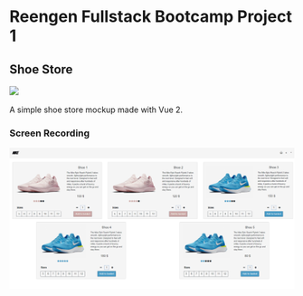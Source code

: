 # Reengen Fullstack Bootcamp Project 1
## Shoe Store
![](https://img.shields.io/badge/Vue.js-35495E?style=for-the-badge&logo=vue.js&logoColor=4FC08D)

A simple shoe store mockup made with Vue 2.

### Screen Recording

<img src="SS/shoe_store.gif" width="600" alt="Website Gif">